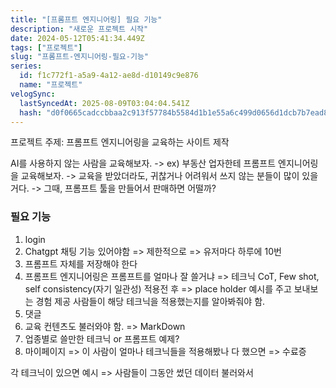 ```yaml
---
title: "[프롬프트 엔지니어링] 필요 기능"
description: "새로운 프로젝트 시작"
date: 2024-05-12T05:41:34.449Z
tags: ["프로젝트"]
slug: "프롬프트-엔지니어링-필요-기능"
series:
  id: f1c772f1-a5a9-4a12-ae8d-d10149c9e876
  name: "프로젝트"
velogSync:
  lastSyncedAt: 2025-08-09T03:04:04.541Z
  hash: "d0f0665cadccbbaa2c913f57784b5584d1b1e55a6c499d0656d1dcb7b7ead814"
---
```


프로젝트 주제: 프롬프트 엔지니어링을 교육하는 사이트 제작

AI를 사용하지 않는 사람을 교육해보자.
-> ex) 부동산 업자한테 프롬프트 엔지니어링을 교육해보자.
-> 교육을 받았더라도, 귀찮거나 어려워서 쓰지 않는 분들이 많이 있을거다.
-> 그때, 프롬프트 툴을 만들어서 판매하면 어떨까?

### 필요 기능

1. login
2. Chatgpt 채팅 기능 있어야함 => 제한적으로 => 유저마다 하루에 10번
3. 프롬프트 자체를 저장해야 한다
4. 프롬프트 엔지니어링은 프롬프트를 얼마나 잘 쓸거냐 => 테크닉
   CoT, Few shot, self consistency(자기 일관성)
   적용전 후 => place holder 예시를 주고 보내보는 경험 제공
   사람들이 해당 테크닉을 적용했는지를 알아봐줘야 함. 
5. 댓글
6. 교육 컨텐츠도 불러와야 함. => MarkDown 
7. 업종별로 쓸만한 테크닉 or 프롬프트 예제?
8. 마이페이지 => 이 사람이 얼마나 테크닉들을 적용해봤나 다 했으면 => 수료증

각 테크닉이 있으면 예시 =>  사람들이 그동안 썼던 데이터 불러와서 

